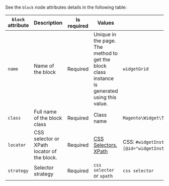 <div markdown="1">

See the `block` node attributes details in the following table:

|`block` attribute | Description | Is required|Values| Example|
|---|---|---|---|---|
|`name`| Name of the block| Required|Unique in the page. The method to get the block class instance is generated using this value.|`widgetGrid`|
|`class`| Full name of the block class |Required| Class name |`Magento\Widget\Test\Block\Adminhtml\Widget\WidgetGrid` |
|`locator`| CSS selector or XPath locator of the block.|Required|[CSS Selectors](http://www.w3.org/TR/selectors/), <a href="http://www.w3.org/TR/xpath-31/">XPath</a>|CSS: `#widgetInstanceGrid`, XPath: `//*[@id="widgetInstanceGrid"`]|
|`strategy` |Selector strategy| Required|`css selector` or `xpath`| `css selector`|

</div>